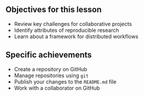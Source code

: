 ---
---

## Objectives for this lesson

- Review key challenges for collaborative projects
- Identify attributes of reproducible research
- Learn about a framework for distributed workflows

<!--split-->

## Specific achievements

- Create a repository on GitHub
- Manage repositories using `git`
- Publish your changes to the `README.md` file
- Work with a collaborator on GitHub
